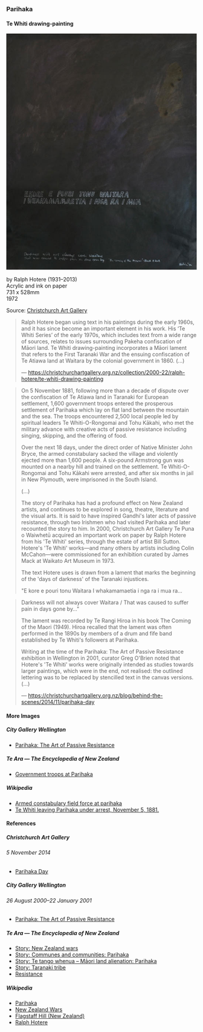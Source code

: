 ### Parihaka

#### Te Whiti drawing-painting

![Te Whiti drawing-painting](pictures/te-whiti-drawing-painting.jpg)

by Ralph Hotere (1931–2013)  
Acrylic and ink on paper  
731 x 528mm  
1972

Source: [Christchurch Art Gallery](https://christchurchartgallery.org.nz/collection/2000-22/ralph-hotere/te-whiti-drawing-painting)

> Ralph Hotere began using text in his paintings during the early 1960s,
> and it has since become an important element in his work.
> His ‘Te Whiti Series’ of the early 1970s,
> which includes text from a wide range of sources,
> relates to issues surrounding Pakeha confiscation of Māori land.
> Te Whiti drawing-painting incorporates a Māori lament that refers
> to the First Taranaki War and the ensuing confiscation of Te Atiawa land
> at Waitara by the colonial government in 1860. (...)
>
> — https://christchurchartgallery.org.nz/collection/2000-22/ralph-hotere/te-whiti-drawing-painting

> On 5 November 1881, following more than a decade of dispute over
> the confiscation of Te Atiawa land in Taranaki for European settlement,
> 1,600 government troops entered the prosperous settlement of Parihaka
> which lay on flat land between the mountain and the sea.
> The troops encountered 2,500 local people led by spiritual leaders
> Te Whiti-O-Rongomai and Tohu Kākahi, who met the military advance
> with creative acts of passive resistance including singing, skipping,
> and the offering of food.
>
> Over the next 18 days, under the direct order of Native Minister John Bryce,
> the armed constabulary sacked the village and violently ejected more than
> 1,600 people. A six-pound Armstrong gun was mounted on a nearby hill and
> trained on the settlement. Te Whiti-O-Rongomai and Tohu Kākahi were arrested,
> and after six months in jail in New Plymouth, were imprisoned in the South
> Island.
>
> (...)
>
> The story of Parihaka has had a profound effect on New Zealand artists,
> and continues to be explored in song, theatre, literature and the visual
> arts. It is said to have inspired Gandhi's later acts of passive resistance,
> through two Irishmen who had visited Parihaka and later recounted the story
> to him. In 2000, Christchurch Art Gallery Te Puna o Waiwhetū acquired an
> important work on paper by Ralph Hotere from his 'Te Whiti' series, through
> the estate of artist Bill Sutton. Hotere's 'Te Whiti' works—and many others
> by artists including Colin McCahon—were commissioned for an exhibition
> curated by James Mack at Waikato Art Museum in 1973.
>
> The text Hotere uses is drawn from a lament that marks the beginning of
> the 'days of darkness' of the Taranaki injustices.
>
>   "E kore e pouri tonu Waitara
>    I whakamamaetia i nga ra i mua ra…

>    Darkness will not always cover Waitara /
>    That was caused to suffer pain in days gone by…"
>
> The lament was recorded by Te Rangi Hiroa in his book The Coming of the
> Maori (1949). Hiroa recalled that the lament was often performed in the
> 1890s by members of a drum and fife band established by Te Whiti's followers
> at Parihaka.
>
> Writing at the time of the Parihaka: The Art of Passive Resistance
> exhibition in Wellington in 2001, curator Greg O'Brien noted that Hotere's
> 'Te Whiti' works were originally intended as studies towards larger
> paintings, which were in the end, not realised: the outlined lettering
> was to be replaced by stencilled text in the canvas versions. (...)
>
> — https://christchurchartgallery.org.nz/blog/behind-the-scenes/2014/11/parihaka-day

#### More Images

##### City Gallery Wellington

* [Parihaka: The Art of Passive Resistance](http://citygallery.org.nz/wp-content/uploads/2017/01/Parihaka_150ppi_medium-Jpeg2000compression-copy.pdf)

##### Te Ara — The Encyclopedia of New Zealand

* [Government troops at Parihaka](https://teara.govt.nz/en/photograph/35931/government-troops-at-parihaka)

##### Wikipedia

* [Armed constabulary field force at parihaka](https://en.wikipedia.org/wiki/File:Armed_constabulary_field_force_at_parihaka.jpg)
* [Te Whiti leaving Parihaka under arrest, November 5, 1881.](https://en.wikipedia.org/wiki/File:Whiti.jpg)

#### References

##### Christchurch Art Gallery

###### 5 November 2014

* [Parihaka Day](https://christchurchartgallery.org.nz/blog/behind-the-scenes/2014/11/parihaka-day)

##### City Gallery Wellington

###### 26 August 2000–22 January 2001

* [Parihaka: The Art of Passive Resistance](https://citygallery.org.nz/exhibitions/parihaka/)

##### Te Ara — The Encyclopedia of New Zealand

* [Story: New Zealand wars](https://teara.govt.nz/en/new-zealand-wars/page-1)
* [Story: Communes and communities: Parihaka](https://teara.govt.nz/en/speech/28100/parihaka)
* [Story: Te tango whenua – Māori land alienation: Parihaka](https://teara.govt.nz/en/photograph/19521/parihaka)
* [Story: Taranaki tribe](https://teara.govt.nz/en/taranaki-tribe)
* [Resistance](https://teara.govt.nz/en/taranaki-tribe/page-4)

##### Wikipedia

* [Parihaka](https://en.wikipedia.org/wiki/Parihaka)
* [New Zealand Wars](https://en.wikipedia.org/wiki/New_Zealand_Wars)
* [Flagstaff Hill (New Zealand)](https://en.wikipedia.org/wiki/Flagstaff_Hill_(New_Zealand))
* [Ralph Hotere](https://en.wikipedia.org/wiki/Ralph_Hotere)

